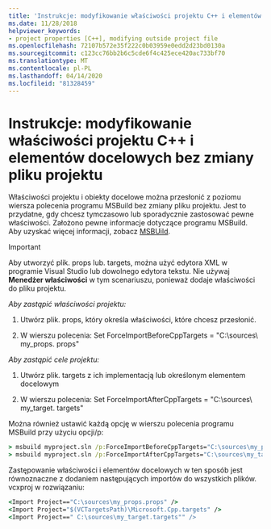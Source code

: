 ```yaml
---
title: 'Instrukcje: modyfikowanie właściwości projektu C++ i elementów docelowych bez zmiany pliku projektu'
ms.date: 11/28/2018
helpviewer_keywords:
- project properties [C++], modifying outside project file
ms.openlocfilehash: 72107b572e35f222c0b03959e0edd2d23bd0130a
ms.sourcegitcommit: c123cc76bb2b6c5cde6f4c425ece420ac733bf70
ms.translationtype: MT
ms.contentlocale: pl-PL
ms.lasthandoff: 04/14/2020
ms.locfileid: "81328459"
---
```

# <a name="how-to-modify-c-project-properties-and-targets-without-changing-the-project-file"></a>Instrukcje: modyfikowanie właściwości projektu C++ i elementów docelowych bez zmiany pliku projektu

Właściwości projektu i obiekty docelowe można przesłonić z poziomu wiersza polecenia programu MSBuild bez zmiany pliku projektu. Jest to przydatne, gdy chcesz tymczasowo lub sporadycznie zastosować pewne właściwości. Założono pewne informacje dotyczące programu MSBuild. Aby uzyskać więcej informacji, zobacz [MSBUild](https://docs.microsoft.com/visualstudio/msbuild/msbuild).

> [!IMPORTANT]
> Aby utworzyć plik. props lub. targets, można użyć edytora XML w programie Visual Studio lub dowolnego edytora tekstu. Nie używaj **Menedżer właściwości** w tym scenariuszu, ponieważ dodaje właściwości do pliku projektu.

*Aby zastąpić właściwości projektu:*

1. Utwórz plik. props, który określa właściwości, które chcesz przesłonić.

1. W wierszu polecenia: Set ForceImportBeforeCppTargets = "C:\sources\ my_props. props"

*Aby zastąpić cele projektu:*

1. Utwórz plik. targets z ich implementacją lub określonym elementem docelowym

2. W wierszu polecenia: Set ForceImportAfterCppTargets = "C:\sources\ my_target. targets"

Można również ustawić każdą opcję w wierszu polecenia programu MSBuild przy użyciu opcji/p:

```cmd
> msbuild myproject.sln /p:ForceImportBeforeCppTargets="C:\sources\my_props.props"
> msbuild myproject.sln /p:ForceImportAfterCppTargets="C:\sources\my_target.targets"
```

Zastępowanie właściwości i elementów docelowych w ten sposób jest równoznaczne z dodaniem następujących importów do wszystkich plików. vcxproj w rozwiązaniu:

```cmd
<Import Project=="C:\sources\my_props.props" />
<Import Project="$(VCTargetsPath)\Microsoft.Cpp.targets" />
<Import Project==" C:\sources\my_target.targets"" />
```
